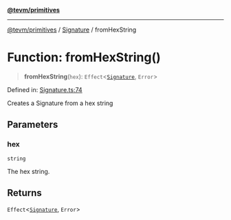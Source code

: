 [**@tevm/primitives**](../../../README.md)

***

[@tevm/primitives](../../../globals.md) / [Signature](../README.md) / fromHexString

# Function: fromHexString()

> **fromHexString**(`hex`): `Effect`\<[`Signature`](../interfaces/Signature.md), `Error`\>

Defined in: [Signature.ts:74](https://github.com/evmts/tevm-monorepo/blob/main/packages/primitives/src/Signature.ts#L74)

Creates a Signature from a hex string

## Parameters

### hex

`string`

The hex string.

## Returns

`Effect`\<[`Signature`](../interfaces/Signature.md), `Error`\>
